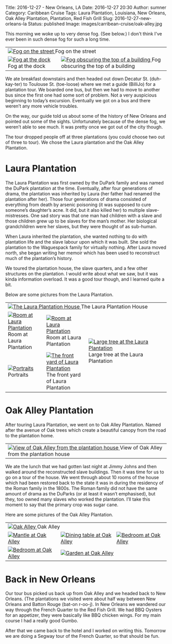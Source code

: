 Title: 2016-12-27 - New Orleans, LA
Date: 2016-12-27 20:30
Author: sumner
Category: Caribbean Cruise
Tags: Laura Plantation, Louisiana, New Orleans, Oak Alley Plantation, Plantation, Red Fish Grill
Slug: 2016-12-27-new-orleans-la
Status: published
Image: images/carribean-cruise/oak-alley.jpg

This morning we woke up to very dense fog. (See below.) I don't think
I've ever been in such dense fog for such a long time.

<table class="gallery">
  <tr>
    <td colspan="2">
      <a href="images/carribean-cruise/fog-street.jpg" target="_blank">
        <img src="images/carribean-cruise/fog-street.jpg" alt="Fog on the street" />
      </a>
      Fog on the street
    </td>
  </tr>

  <tr>
    <td>
      <a href="images/carribean-cruise/fog-dock.jpg" target="_blank">
        <img src="images/carribean-cruise/fog-dock.jpg" alt="Fog at the dock" />
      </a>
      Fog at the dock
    </td>
    <td>
      <a href="images/carribean-cruise/fog-building.jpg" target="_blank">
        <img src="images/carribean-cruise/fog-building.jpg" alt="Fog obscuring the top of a building" />
      </a>
      Fog obscuring the top of a building
    </td>
  </tr>
</table>

We ate breakfast downstairs and then headed out down Decatur St.
(duh-kay-ter) to Toulouse St. (toe-loose) where we met a guide (BilliJo)
for a plantation tour. We boarded one bus, but then we had to move to
another bus since the first one had some sort of problem. Not a very
auspicious beginning to today’s excursion. Eventually we got on a bus
and there weren’t any more vehicle troubles.

On the way, our guide told us about some of the history of New Orleans
and pointed out some of the sights. Unfortunately because of the dense
fog, we weren’t able to see much. It was pretty once we got out of the
city though.

The tour dropped people off at three plantations (you could choose two
out of three to tour). We chose the Laura plantation and the Oak Alley
Plantation.

# Laura Plantation

The Laura Plantation was first owned by the DuPark family and was named
the DuPark plantation at the time. Eventually, after four generations of
drama, the plantation was inherited by Laura (her father had renamed the
plantation after her). Those four generations of drama consisted of
everything from death by arsenic poisoning (it was supposed to cure
someone’s daughter’s acne. It did, but it also killed her) to multiple
slave-mistresses. One sad story was that one man had children with a
slave and those children grew up to be slaves for the man’s mother. Her
biological grandchildren were her slaves, but they were thought of as
sub-human.

When Laura inherited the plantation, she wanted nothing to do with
plantation life and the slave labour upon which it was built. She sold
the plantation to the Waguespack family for virtually nothing. After
Laura moved north, she began writing her memoir which has been used to
reconstruct much of the plantation’s history.

We toured the plantation house, the slave quarters, and a few other
structures on the plantation. I would write about what we saw, but it
was kinda information overload. It was a good tour though, and I learned
quite a bit.

Below are some pictures from the Laura Plantation.

<table class="gallery">
  <tr class="picture-row">
    <td colspan="4">
      <a href="images/carribean-cruise/laura-house.jpg" target="_blank">
        <img src="images/carribean-cruise/laura-house.jpg" alt="The Laura
          Plantation House" />
      </a>
      The Laura Plantation House
    </td>
  </tr>
  <tr>
    <td>
      <a href="images/carribean-cruise/laura-room.jpg" target="_blank">
        <img src="images/carribean-cruise/laura-room.jpg" alt="Room at Laura
          Plantation" />
      </a>
      Room at Laura Plantation
    </td>
    <td>
      <a href="images/carribean-cruise/laura-crib.jpg" target="_blank">
        <img src="images/carribean-cruise/laura-crib.jpg" alt="Room at Laura
          Plantation" />
      </a>
      Room at Laura Plantation
    </td>
    <td width="50%" colspan="2" rowspan="2">
      <a href="images/carribean-cruise/laura-tree.jpg" target="_blank">
        <img src="images/carribean-cruise/laura-tree.jpg" alt="Large tree at the
          Laura Plantation" />
      </a>
      Large tree at the Laura Plantation
    </td>
  </tr>
  <tr>
    <td>
      <a href="images/carribean-cruise/laura-portraits.jpg" target="_blank">
        <img src="images/carribean-cruise/laura-portraits.jpg" alt="Portraits" />
      </a>
      Portraits
    </td>
    <td>
      <a href="images/carribean-cruise/laura-yard.jpg" target="_blank">
        <img src="images/carribean-cruise/laura-yard.jpg" alt="The front yard of
          Laura Plantation" />
      </a>
      The front yard of Laura Plantation
    </td>
  </tr>
</table>

# Oak Alley Plantation

After touring Laura Plantation, we went on to Oak Alley Plantation.
Named after the avenue of Oak trees which create a beautiful canopy from
the road to the plantation home.

<table class="gallery">
  <tr>
    <td>
      <a href="images/carribean-cruise/oak-alley-from-house.jpg" target="_blank">
        <img src="images/carribean-cruise/oak-alley-from-house.jpg" alt="View of
          Oak Alley from the plantation house" />
      </a>
      View of Oak Alley from the plantation house
    </td>
  <tr>
</table>

We ate the lunch that we had gotten last night at Jimmy Johns and then walked
around the reconstructed slave buildings. Then it was time for us to go on a
tour of the house. We went through about 10 rooms of the house which had been
restored back to the state it was in during the residency of the Roman family in
the 1800s. The Roman family did not have the same amount of drama as the DuParks
(or at least it wasn’t emphasised), but they, too owned many slaves who worked
the plantation.  I’ll take this moment to say that the primary crop was sugar
cane.

Here are some pictures of the Oak Alley Plantation.

<table class="gallery">
  <tr class="picture-row">
    <td colspan="3">
      <a href="images/carribean-cruise/oak-alley.jpg" target="_blank">
        <img src="images/carribean-cruise/oak-alley.jpg" alt="Oak Alley" />
      </a>
      Oak Alley
    </td>
  </tr>
  <tr>
    <td>
      <a href="images/carribean-cruise/oak-alley-mantle.jpg" target="_blank">
        <img src="images/carribean-cruise/oak-alley-mantle.jpg" alt="Mantle at
          Oak Alley" />
      </a>
    </td>
    <td>
      <a href="images/carribean-cruise/oak-alley-table.jpg" target="_blank">
        <img src="images/carribean-cruise/oak-alley-table.jpg" alt="Dining table
          at Oak Alley" />
      </a>
    </td>
    <td>
      <a href="images/carribean-cruise/oak-alley-bedroom.jpg" target="_blank">
        <img src="images/carribean-cruise/oak-alley-bedroom.jpg" alt="Bedroom at
          Oak Alley" />
      </a>
    </td>
  </tr>
  <tr>
    <td>
      <a href="images/carribean-cruise/oak-alley-bedroom2.jpg" target="_blank">
        <img src="images/carribean-cruise/oak-alley-bedroom2.jpg" alt="Bedroom at
          Oak Alley" />
      </a>
    </td>
    <td colspan="2">
      <a href="images/carribean-cruise/oak-alley-garden.jpg" target="_blank">
        <img src="images/carribean-cruise/oak-alley-garden.jpg" alt="Garden at
          Oak Alley" />
      </a>
    </td>
  </tr>
</table>

# Back in New Orleans

Our tour bus picked us back up from Oak Alley and we headed back to New
Orleans. (The plantations we visited were about half way between New
Orleans and Batton Rouge (bat-on r-oo-j). In New Orleans we wandered our
way through the French Quarter to the Red Fish Grill. We had BBQ Oysters
for an appetizer, they were basically like BBQ chicken wings. For my
main course I had a really good Gumbo.

After that we came back to the hotel and I worked on writing this.
Tomorrow we are doing a Segway tour of the French Quarter, so that
should be fun.
